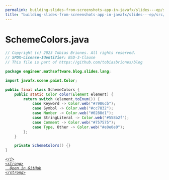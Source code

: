 ```yaml
---
permalink: building-slides-from-screenshots-app-in-javafx/slides---ep/src/main/java/engineer/mathsoftware/blog/slides/lang/SchemeColors.java.html
title: "building-slides-from-screenshots-app-in-javafx/slides---ep/src/main/java/engineer/mathsoftware/blog/slides/lang/SchemeColors.java"
---
```


# SchemeColors.java
```java
// Copyright (c) 2023 Tobias Briones. All rights reserved.
// SPDX-License-Identifier: BSD-3-Clause
// This file is part of https://github.com/tobiasbriones/blog

package engineer.mathsoftware.blog.slides.lang;

import javafx.scene.paint.Color;

public final class SchemeColors {
    public static Color color(Element element) {
        return switch (element.toEnum()) {
            case Keyword -> Color.web("#7986cb");
            case Symbol -> Color.web("#cc7832");
            case Number -> Color.web("#0288d1");
            case StringLiteral -> Color.web("#558b2f");
            case Comment -> Color.web("#757575");
            case Type, Other -> Color.web("#e0e0e0");
        };
    }

    private SchemeColors() {}
}

```
<div class="social open-gh-btn my-4">
  <a class="btn btn-github" href="https://github.com/tobiasbriones/test-blog-deploy/tree/main/swe/dev/java/javafx/drawing/productivity/building-slides-from-screenshots-app-in-javafx/slides---ep/src/main/java/engineer/mathsoftware/blog/slides/lang/SchemeColors.java" target="_blank">
    <i class="fab fa-github">
      
    </i>
    <strong>
      Open in GitHub
    </strong>
  </a>
</div>